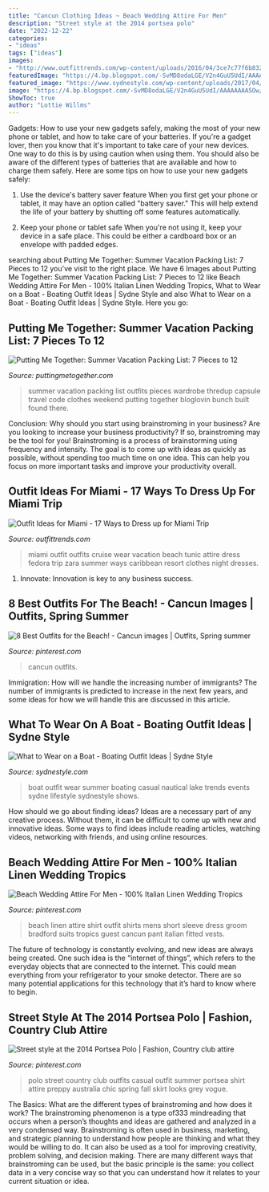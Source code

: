```yaml
---
title: "Cancun Clothing Ideas ~ Beach Wedding Attire For Men"
description: "Street style at the 2014 portsea polo"
date: "2022-12-22"
categories:
- "ideas"
tags: ["ideas"]
images:
- "http://www.outfittrends.com/wp-content/uploads/2016/04/3ce7c77f6b83223f1e31eba57cd01328.jpg"
featuredImage: "https://4.bp.blogspot.com/-SvMD8odaLGE/V2n4GuU5UdI/AAAAAAAA5Ow/FmCt2GAq27gRIqBqHm4PcII4q2n1Gc6swCLcB/s1600/summer+vacation+packing+list.png"
featured_image: "https://www.sydnestyle.com/wp-content/uploads/2017/04/Sydne-Style-shows-boat-outfit-ideas-in-nautical-trends.jpg"
image: "https://4.bp.blogspot.com/-SvMD8odaLGE/V2n4GuU5UdI/AAAAAAAA5Ow/FmCt2GAq27gRIqBqHm4PcII4q2n1Gc6swCLcB/s1600/summer+vacation+packing+list.png"
ShowToc: true
author: "Lottie Willms"
---
```



Gadgets: How to use your new gadgets safely, making the most of your new phone or tablet, and how to take care of your batteries.
If you're a gadget lover, then you know that it's important to take care of your new devices. One way to do this is by using caution when using them. You should also be aware of the different types of batteries that are available and how to charge them safely. Here are some tips on how to use your new gadgets safely: 
1) Use the device's battery saver feature When you first get your phone or tablet, it may have an option called "battery saver." This will help extend the life of your battery by shutting off some features automatically. 

2) Keep your phone or tablet safe When you're not using it, keep your device in a safe place. This could be either a cardboard box or an envelope with padded edges.

	

		
searching about Putting Me Together: Summer Vacation Packing List: 7 Pieces to 12 you've visit to the right place. We have 6 Images about Putting Me Together: Summer Vacation Packing List: 7 Pieces to 12 like Beach Wedding Attire For Men - 100% Italian Linen Wedding Tropics, What to Wear on a Boat - Boating Outfit Ideas | Sydne Style and also What to Wear on a Boat - Boating Outfit Ideas | Sydne Style. Here you go:
		
    
## Putting Me Together: Summer Vacation Packing List: 7 Pieces To 12

<img loading=lazy src="https://4.bp.blogspot.com/-SvMD8odaLGE/V2n4GuU5UdI/AAAAAAAA5Ow/FmCt2GAq27gRIqBqHm4PcII4q2n1Gc6swCLcB/s1600/summer+vacation+packing+list.png" onerror="this.onerror=null;this.src='https://tse3.mm.bing.net/th?id=OIP.hm5O-t7fVRuTP_sz0ES7ggHaRG&amp;pid=15.1';" alt="Putting Me Together: Summer Vacation Packing List: 7 Pieces to 12">

_Source: puttingmetogether.com_

>summer vacation packing list outfits pieces wardrobe thredup capsule travel code clothes weekend putting together bloglovin bunch built found there. 

	

Conclusion: Why should you start using brainstroming in your business?
Are you looking to increase your business productivity? If so, brainstroming may be the tool for you! Brainstroming is a process of brainstorming using frequency and intensity. The goal is to come up with ideas as quickly as possible, without spending too much time on one idea. This can help you focus on more important tasks and improve your productivity overall.

    
## Outfit Ideas For Miami - 17 Ways To Dress Up For Miami Trip

<img loading=lazy src="http://www.outfittrends.com/wp-content/uploads/2016/04/3ce7c77f6b83223f1e31eba57cd01328.jpg" onerror="this.onerror=null;this.src='https://tse3.mm.bing.net/th?id=OIP.s6eeLzzOLTwfHBFdSg0ddwHaHa&amp;pid=15.1';" alt="Outfit Ideas for Miami - 17 Ways to Dress up for Miami Trip">

_Source: outfittrends.com_

>miami outfit outfits cruise wear vacation beach tunic attire dress fedora trip zara summer ways caribbean resort clothes night dresses. 

	

1. Innovate: Innovation is key to any business success.

    
## 8 Best Outfits For The Beach! - Cancun Images | Outfits, Spring Summer

<img loading=lazy src="https://i.pinimg.com/200x150/f1/a7/b6/f1a7b65cbb56c00edd75283215e32ff8.jpg" onerror="this.onerror=null;this.src='https://tse2.mm.bing.net/th?id=OIP.0i3_7xseQefxwiDga9_1EgAAAA&amp;pid=15.1';" alt="8 Best Outfits for the Beach! - Cancun images | Outfits, Spring summer">

_Source: pinterest.com_

>cancun outfits. 

	

Immigration: How will we handle the increasing number of immigrants?
The number of immigrants is predicted to increase in the next few years, and some ideas for how we will handle this are discussed in this article.

    
## What To Wear On A Boat - Boating Outfit Ideas | Sydne Style

<img loading=lazy src="https://www.sydnestyle.com/wp-content/uploads/2017/04/Sydne-Style-shows-boat-outfit-ideas-in-nautical-trends.jpg" onerror="this.onerror=null;this.src='https://tse4.mm.bing.net/th?id=OIP.wt8ZbmEkCYi46y9aRXYbUwHaKE&amp;pid=15.1';" alt="What to Wear on a Boat - Boating Outfit Ideas | Sydne Style">

_Source: sydnestyle.com_

>boat outfit wear summer boating casual nautical lake trends events sydne lifestyle sydnestyle shows. 

	

How should we go about finding ideas?
Ideas are a necessary part of any creative process. Without them, it can be difficult to come up with new and innovative ideas. Some ways to find ideas include reading articles, watching videos, networking with friends, and using online resources.

    
## Beach Wedding Attire For Men - 100% Italian Linen Wedding Tropics

<img loading=lazy src="https://i.pinimg.com/736x/72/ed/37/72ed3706d59308d4a0202a11b37ae339.jpg" onerror="this.onerror=null;this.src='https://tse3.mm.bing.net/th?id=OIP.wWWwq5zmF6Iy2RLInk8EywHaLZ&amp;pid=15.1';" alt="Beach Wedding Attire For Men - 100% Italian Linen Wedding Tropics">

_Source: pinterest.com_

>beach linen attire shirt outfit shirts mens short sleeve dress groom bradford suits tropics guest cancun pant italian fitted vests. 

	

The future of technology is constantly evolving, and new ideas are always being created. One such idea is the “internet of things”, which refers to the everyday objects that are connected to the internet. This could mean everything from your refrigerator to your smoke detector. There are so many potential applications for this technology that it’s hard to know where to begin.

    
## Street Style At The 2014 Portsea Polo | Fashion, Country Club Attire

<img loading=lazy src="https://i.pinimg.com/originals/9d/65/32/9d65329aefe0c25309f5841a489babad.jpg" onerror="this.onerror=null;this.src='https://tse4.mm.bing.net/th?id=OIP.8GQduQehWsak9n5qkSMdAQHaLH&amp;pid=15.1';" alt="Street style at the 2014 Portsea Polo | Fashion, Country club attire">

_Source: pinterest.com_

>polo street country club outfits casual outfit summer portsea shirt attire preppy australia chic spring fall skirt looks grey vogue. 

	

The Basics: What are the different types of brainstroming and how does it work?
The brainstroming phenomenon is a type of333 mindreading that occurs when a person’s thoughts and ideas are gathered and analyzed in a very condensed way. Brainstroming is often used in business, marketing, and strategic planning to understand how people are thinking and what they would be willing to do. It can also be used as a tool for improving creativity, problem solving, and decision making. There are many different ways that brainstroming can be used, but the basic principle is the same: you collect data in a very concise way so that you can understand how it relates to your current situation or idea.

